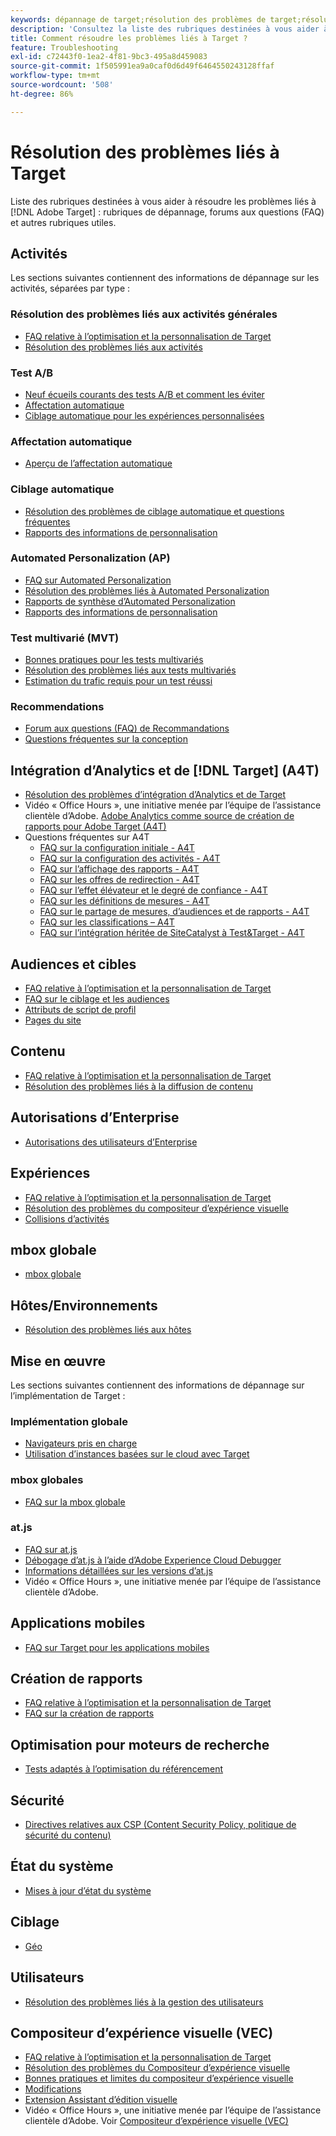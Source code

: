 ```yaml
---
keywords: dépannage de target;résolution des problèmes de target;résolution des problèmes
description: 'Consultez la liste des rubriques destinées à vous aider à résoudre les problèmes liés à Adobe Target : rubriques de dépannage, questions fréquentes (FAQ) et autres rubriques utiles.'
title: Comment résoudre les problèmes liés à Target ?
feature: Troubleshooting
exl-id: c72443f0-1ea2-4f81-9bc3-495a8d459083
source-git-commit: 1f505991ea9a0caf0d6d49f6464550243128ffaf
workflow-type: tm+mt
source-wordcount: '508'
ht-degree: 86%

---
```


# Résolution des problèmes liés à Target

Liste des rubriques destinées à vous aider à résoudre les problèmes liés à [!DNL Adobe Target] : rubriques de dépannage, forums aux questions (FAQ) et autres rubriques utiles.

## Activités

Les sections suivantes contiennent des informations de dépannage sur les activités, séparées par type :

### Résolution des problèmes liés aux activités générales

* [FAQ relative à l’optimisation et la personnalisation de Target](/help/main/c-intro/cmp-target-standard-cheatsheet.md)
* [Résolution des problèmes liés aux activités](/help/main/c-activities/c-troubleshooting-activities/troubleshooting-activities.md)

### Test A/B

* [Neuf écueils courants des tests A/B et comment les éviter](/help/main/c-activities/t-test-ab/common-ab-testing-pitfalls.md)
* [Affectation automatique](/help/main/c-activities/automated-traffic-allocation/automated-traffic-allocation.md)
* [Ciblage automatique pour les expériences personnalisées](/help/main/c-activities/auto-target/auto-target-to-optimize.md)

### Affectation automatique

* [Aperçu de l’affectation automatique](/help/main/c-activities/automated-traffic-allocation/automated-traffic-allocation.md#section_0E72C1D72DE74F589F965D4B1763E5C3)

### Ciblage automatique

* [Résolution des problèmes de ciblage automatique et questions fréquentes](/help/main/c-activities/auto-target/auto-target-troubleshooting-faqs.md)
* [Rapports des informations de personnalisation](/help/main/c-reports/c-personalization-insights-reports/personalization-insights-reports.md)

### Automated Personalization (AP)

* [FAQ sur Automated Personalization](/help/main/c-activities/t-automated-personalization/automated-personalization-faq.md)
* [Résolution des problèmes liés à Automated Personalization](/help/main/c-activities/t-automated-personalization/ap-trouble.md)
* [Rapports de synthèse d’Automated Personalization](/help/main/c-reports/personalization-reports/reports-ap.md)
* [Rapports des informations de personnalisation](/help/main/c-reports/c-personalization-insights-reports/personalization-insights-reports.md)

### Test multivarié (MVT)

* [Bonnes pratiques pour les tests multivariés](/help/main/c-activities/c-multivariate-testing/best-practices.md)
* [Résolution des problèmes liés aux tests multivariés](/help/main/c-activities/c-multivariate-testing/best-practices.md)
* [Estimation du trafic requis pour un test réussi](/help/main/c-activities/c-multivariate-testing/t-create-multivariate-test/traffic-estimator.md)

### Recommendations

* [Forum aux questions (FAQ) de Recommandations](/help/main/c-recommendations/c-recommendations-faq/recommendations-faq.md)
* [Questions fréquentes sur la conception](/help/main/c-recommendations/c-design-overview/template-faq.md)

## Intégration d’Analytics et de [!DNL Target] (A4T)

* [Résolution des problèmes d’intégration d’Analytics et de Target](/help/main/c-integrating-target-with-mac/a4t/c-a4t-troubleshooting/a4t-troubleshooting.md)
* Vidéo « Office Hours », une initiative menée par l’équipe de l’assistance clientèle d’Adobe. [Adobe Analytics comme source de création de rapports pour Adobe Target (A4T)](/help/main/c-integrating-target-with-mac/a4t/a4t.md)
* Questions fréquentes sur A4T
   * [FAQ sur la configuration initiale - A4T](/help/main/c-integrating-target-with-mac/a4t/r-a4t-faq/a4t-faq-initial-provisioning.md)
   * [FAQ sur la configuration des activités - A4T](/help/main/c-integrating-target-with-mac/a4t/r-a4t-faq/a4t-faq-activity-setup.md)
   * [FAQ sur l’affichage des rapports - A4T](/help/main/c-integrating-target-with-mac/a4t/r-a4t-faq/a4t-faq-viewing-reports.md)
   * [FAQ sur les offres de redirection - A4T](/help/main/c-integrating-target-with-mac/a4t/r-a4t-faq/a4t-faq-redirect-offers.md)
   * [FAQ sur l’effet élévateur et le degré de confiance - A4T](/help/main/c-integrating-target-with-mac/a4t/r-a4t-faq/a4t-faq-lift-and-confidence.md)
   * [FAQ sur les définitions de mesures - A4T](/help/main/c-integrating-target-with-mac/a4t/r-a4t-faq/a4t-faq-metric-definition.md)
   * [FAQ sur le partage de mesures, d’audiences et de rapports - A4T](/help/main/c-target/c-troubleshooting-targets-and-audiences/a4t-faq-sharing-metrics-audiences-reports.md)
   * [FAQ sur les classifications – A4T](/help/main/c-integrating-target-with-mac/a4t/r-a4t-faq/a4t-faq-classifications.md)
   * [FAQ sur l’intégration héritée de SiteCatalyst à Test&amp;Target - A4T](/help/main/c-integrating-target-with-mac/a4t/r-a4t-faq/a4t-faq-old-integration.md)

## Audiences et cibles

* [FAQ relative à l’optimisation et la personnalisation de Target](/help/main/c-intro/cmp-target-standard-cheatsheet.md)
* [FAQ sur le ciblage et les audiences](/help/main/c-target/c-troubleshooting-targets-and-audiences/troubleshooting-targets-and-audiences.md)
* [Attributs de script de profil](/help/main/c-target/c-visitor-profile/profile-parameters.md)
* [Pages du site](/help/main/c-target/c-audiences/c-target-rules/site-pages.md)

## Contenu

* [FAQ relative à l’optimisation et la personnalisation de Target](/help/main/c-intro/cmp-target-standard-cheatsheet.md)
* [Résolution des problèmes liés à la diffusion de contenu](/help/main/c-activities/c-troubleshooting-activities/content-trouble.md)

## Autorisations d’Enterprise

* [Autorisations des utilisateurs d’Enterprise](/help/main/administrating-target/c-user-management/property-channel/property-channel.md)

## Expériences

* [FAQ relative à l’optimisation et la personnalisation de Target](/help/main/c-intro/cmp-target-standard-cheatsheet.md)
* [Résolution des problèmes du compositeur d’expérience visuelle](/help/main/c-experiences/c-visual-experience-composer/r-troubleshoot-composer/troubleshoot-composer.md)
* [Collisions d’activités](/help/main/c-experiences/c-visual-experience-composer/activity-collisions.md)

## mbox globale

* [mbox globale](https://experienceleague.corp.adobe.com/docs/target-dev/developer/client-side/global-mbox/global-mbox-faq.html)

## Hôtes/Environnements

* [Résolution des problèmes liés aux hôtes](/help/main/administrating-target/hosts.md)

## Mise en œuvre

Les sections suivantes contiennent des informations de dépannage sur l’implémentation de Target :

### Implémentation globale

* [Navigateurs pris en charge](https://experienceleague.corp.adobe.com/docs/target-dev/developer/implementation/supported-browsers.html)
* [Utilisation d’instances basées sur le cloud avec Target](https://experienceleague.corp.adobe.com/docs/target-dev/developer/client-side/at-js-implementation/functions-overview/targeting-using-cloud-based-instances.html)

### mbox globales

* [FAQ sur la mbox globale](https://experienceleague.corp.adobe.com/docs/target-dev/developer/client-side/global-mbox/global-mbox-faq.html)

### at.js

* [FAQ sur at.js](https://experienceleague.adobe.com/docs/target-dev/developer/client-side/at-js-implementation/target-atjs-faq.html)
* [Débogage d’at.js à l’aide d’Adobe Experience Cloud Debugger](https://experienceleague.corp.adobe.com/docs/target-dev/developer/client-side/at-js-implementation/functions-overview/target-debugging-atjs.html)
* [Informations détaillées sur les versions d’at.js](https://experienceleague.corp.adobe.com/docs/target-dev/developer/client-side/at-js-implementation/target-atjs-versions.html)
* Vidéo « Office Hours », une initiative menée par l’équipe de l’assistance clientèle d’Adobe. 

## Applications mobiles

* [FAQ sur Target pour les applications mobiles](https://experienceleague.corp.adobe.com/docs/target-dev/developer/mobile-apps/mobile-faq.html)

## Création de rapports

* [FAQ relative à l’optimisation et la personnalisation de Target](/help/main/c-intro/cmp-target-standard-cheatsheet.md)
* [FAQ sur la création de rapports](/help/main/c-reports/reporting-frequently-asked-questions.md)

## Optimisation pour moteurs de recherche

* [Tests adaptés à l’optimisation du référencement](https://experienceleague.corp.adobe.com/docs/target-dev/developer/client-side/at-js-implementation/at-js/how-atjs-works.html)

## Sécurité

* [Directives relatives aux CSP (Content Security Policy, politique de sécurité du contenu)](https://experienceleague.corp.adobe.com/docs/target-dev/developer/implementation/privacy/content-security-policy.html)

## État du système

* [Mises à jour d’état du système](/help/main/r-release-notes/system-status-updates.md)

## Ciblage

* [Géo](/help/main/c-target/c-audiences/c-target-rules/geo.md)

## Utilisateurs

* [Résolution des problèmes liés à la gestion des utilisateurs](/help/main/administrating-target/c-user-management/c-user-management/troubleshooting-user-management.md)

## Compositeur d’expérience visuelle (VEC)

* [FAQ relative à l’optimisation et la personnalisation de Target](/help/main/c-intro/cmp-target-standard-cheatsheet.md)
* [Résolution des problèmes du Compositeur d’expérience visuelle](/help/main/c-experiences/c-visual-experience-composer/r-troubleshoot-composer/troubleshoot-composer.md)
* [Bonnes pratiques et limites du compositeur d’expérience visuelle](/help/main/c-experiences/c-visual-experience-composer/experience-composer-best-practices.md)
* [Modifications](/help/main/c-experiences/c-visual-experience-composer/c-vec-code-editor/vec-code-editor.md)
* [Extension Assistant d’édition visuelle](/help/main/c-experiences/c-visual-experience-composer/r-troubleshoot-composer/visual-editing-helper-extension.md)
* Vidéo « Office Hours », une initiative menée par l’équipe de l’assistance clientèle d’Adobe. Voir [Compositeur d’expérience visuelle (VEC)](/help/main/c-experiences/c-visual-experience-composer/visual-experience-composer.md)
